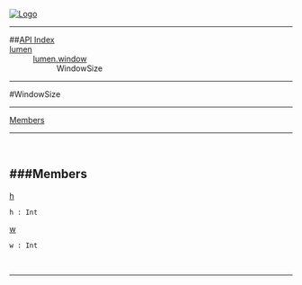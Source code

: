 
[![Logo](../../../images/logo.png)](../../../index.html)

---


##[API Index](../../../api/index.html#lumen.window)   
[lumen](../)     
&emsp;&emsp;&emsp;[lumen.window](./)   
&emsp;&emsp;&emsp;&emsp;&emsp;&emsp;WindowSize

---

#WindowSize


---


[Members](#Members)   


---

&nbsp;   

<a class="lift" name="Members" ></a>
###Members   
---
<a class="lift" name="h" href="#h">h</a>



`h : Int`

<span class="small_desc_flat">  </span>   

<a class="lift" name="w" href="#w">w</a>



`w : Int`

<span class="small_desc_flat">  </span>   



&nbsp;
&nbsp;
&nbsp;

---  


&nbsp;   
&nbsp;   